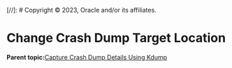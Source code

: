 [//]: # Copyright © 2023, Oracle and/or its affiliates.

# Change Crash Dump Target Location

**Parent topic:**[Capture Crash Dump Details Using Kdump](../topics/cockpit-kdump.md)

